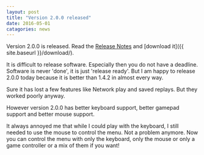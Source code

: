 ```yaml
---
layout: post
title: "Version 2.0.0 released"
date: 2016-05-01
catagories: news
---
```

Version 2.0.0 is released. Read the [Release Notes](https://raw.githubusercontent.com/blockattack/blockattack-game/v2.0.X/ReleaseNotes-2.0.0.txt) and [download it]({{ site.baseurl }}/download/).

It is difficult to release software. Especially then you do not have a deadline.
Software is never 'done', it is just 'release ready'.
But I am happy to release 2.0.0 today because it is better than 1.4.2 in almost every way.

Sure it has lost a few features like Network play and saved replays. But they worked poorly anyway.

However version 2.0.0 has better keyboard support, better gamepad support and better mouse support.

It always annoyed me that while I could play with the keyboard, I still needed to use the mouse to control the menu.
Not a problem anymore. Now you can control the menu with only the keyboard, only the mouse or only a game controller or a mix of them if you want!
